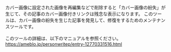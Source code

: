 カバー画像に設定された画像を再編集などで削除すると「カバー画像の紛失」が生じて、その記事のカバー画像付きリンクは残念な表示になります。 
このツールは、カバー画像の紛失を生じた記事を発見して、修復をするためのメンテナンスツールです。<br>
<br>
このツールの詳細は、以下のマニュアルを参照ください。<br>
https://ameblo.jp/personwritep/entry-12770331516.html
